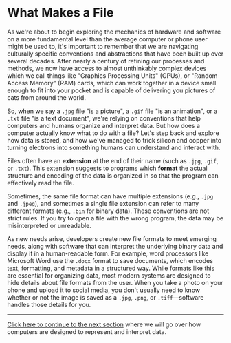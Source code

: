 # What Makes a File

As we're about to begin exploring the mechanics of hardware and software on a more fundamental level than the average computer or phone user might be used to, it's important to remember that we are navigating culturally specific conventions and abstractions that have been built up over several decades. After nearly a century of refining our processes and methods, we now have access to almost unthinkably complex devices which we call things like "Graphics Processing Units" (GPUs), or "Random Access Memory" (RAM) cards, which can work together in a device small enough to fit into your pocket and is capable of delivering you pictures of cats from around the world. 

So, when we say a `.jpg` file "is a picture", a `.gif` file "is an animation", or a `.txt` file "is a text document", we're relying on conventions that help computers and humans organize and interpret data. But how does a computer actually know what to do with a file? Let's step back and explore how data is stored, and how we've managed to trick silicon and copper into turning electrons into something humans can understand and interact with.

Files often have an **extension** at the end of their name (such as `.jpg`, `.gif`, or `.txt`). This extension suggests to programs which **format** the actual structure and encoding of the data is organized in so that the program can effectively read the file.

Sometimes, the same file format can have multiple extensions (e.g., `.jpg` and `.jpeg`), and sometimes a single file extension can refer to many different formats (e.g., `.bin` for binary data). These conventions are not strict rules. If you try to open a file with the wrong program, the data may be misinterpreted or unreadable. 

As new needs arise, developers create new file formats to meet emerging needs, along with software that can interpret the underlying binary data and display it in a human-readable form. For example, word processors like Microsoft Word use the `.docx` format to save documents, which encodes text, formatting, and metadata in a structured way. While formats like this are essential for organizing data, most modern systems are designed to hide details about file formats from the user. When you take a photo on your phone and upload it to social media, you don't usually need to know whether or not the image is saved as a `.jpg`, `.png`, or `.tiff`—software handles those details for you. 

---

[Click here to continue to the next section](03_representation.md) where we will go over how computers are designed to represent and interpret data.